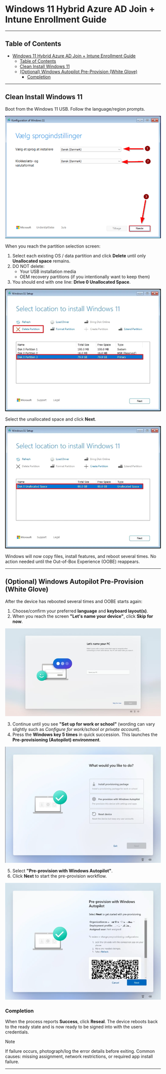# Windows 11 Hybrid Azure AD Join + Intune Enrollment Guide

---

## Table of Contents

- [Windows 11 Hybrid Azure AD Join + Intune Enrollment Guide](#windows-11-hybrid-azure-ad-join--intune-enrollment-guide)
  - [Table of Contents](#table-of-contents)
  - [Clean Install Windows 11](#clean-install-windows-11)
  - [(Optional) Windows Autopilot Pre-Provision (White Glove)](#optional-windows-autopilot-pre-provision-white-glove)
    - [Completion](#completion)

---

## Clean Install Windows 11

Boot from the Windows 11 USB. Follow the language/region prompts.

![Choose Locale](./images/ChooseLocale.png)

When you reach the partition selection screen:

1. Select each existing OS / data partition and click **Delete** until only **Unallocated space** remains.
2. DO NOT delete:
   - Your USB installation media
   - OEM recovery partitions (if you intentionally want to keep them)
3. You should end with one line: **Drive 0 Unallocated Space**.

![Delete Partitions](./images/DeletePartitions.png)

Select the unallocated space and click **Next**.

![Choose Partition](./images/ChoosePartition.png)

Windows will now copy files, install features, and reboot several times. No action needed until the Out-of-Box Experience (OOBE) reappears.

---

## (Optional) Windows Autopilot Pre-Provision (White Glove)

After the device has rebooted several times and OOBE starts again:

1. Choose/confirm your preferred **language** and **keyboard layout(s)**.
2. When you reach the screen **"Let's name your device"**, click **Skip for now**.

![Skip Device Rename](./images/SkipDeviceRename.png)

3. Continue until you see **"Set up for work or school"** (wording can vary slightly such as _Configure for work/school or private account_).
4. Press the **Windows key 5 times** in quick succession. This launches the **Pre-provisioning (Autopilot) environment**.

![Enter Pre-Provisioning](./images/PreProvisioning2.png)

5. Select **"Pre-provision with Windows Autopilot"**.
6. Click **Next** to start the pre-provision workflow.

![Pre-Provisioning Progress](./images/PreProvisioning3.png)

### Completion

When the process reports **Success**, click **Reseal**. The device reboots back to the ready state and is now ready to be signed into with the users credentials.

> [!NOTE]
> If failure occurs, photograph/log the error details before exiting.
> Common causes: missing assignment, network restrictions, or required app install failure.

---
